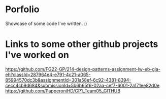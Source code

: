 # Porfolio
Showcase of some code I've written. :)

# Links to some other github projects I've worked on
https://github.com/FG22-GP/214-design-patterns-assignment-lw-eb-gla-eh?classId=287964e4-e791-4c21-a065-85994570dc3b&assignmentId=301a58ef-6c92-4381-8394-cecc4cb9d684&submissionId=5b6b65f6-02aa-cef7-6001-2a171ee82d0e
https://github.com/PapperoniHD/GP1_Team05_GITHUB

